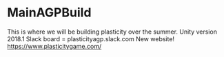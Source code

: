 # MainAGPBuild
This is where we will be building plasticity over the summer. Unity version 2018.1 
Slack board = plasticityagp.slack.com
New website! https://www.plasticitygame.com/
